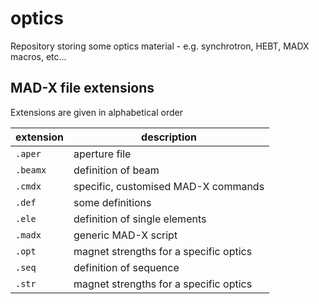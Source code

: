# optics
Repository storing some optics material - e.g. synchrotron, HEBT, MADX macros, etc...

## MAD-X file extensions
Extensions are given in alphabetical order

| extension | description |
| --------- | ----------- |
| `.aper`  | aperture file |
| `.beamx` | definition of beam |
| `.cmdx`  | specific, customised MAD-X commands |
| `.def`   | some definitions |
| `.ele`   | definition of single elements |
| `.madx`  | generic MAD-X script |
| `.opt`   | magnet strengths for a specific optics |
| `.seq`   | definition of sequence |
| `.str`   | magnet strengths for a specific optics |
